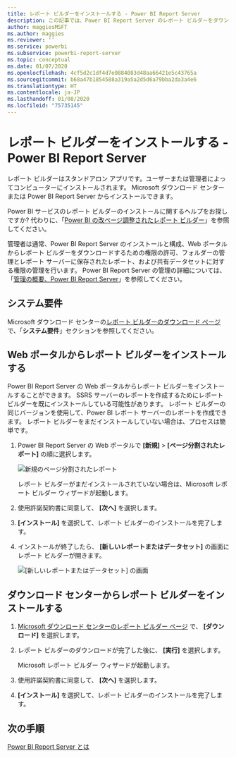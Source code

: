```yaml
---
title: レポート ビルダーをインストールする - Power BI Report Server
description: この記事では、Power BI Report Server のレポート ビルダーをダウンロードしてインストールする方法について説明します。
author: maggiesMSFT
ms.author: maggies
ms.reviewer: ''
ms.service: powerbi
ms.subservice: powerbi-report-server
ms.topic: conceptual
ms.date: 01/07/2020
ms.openlocfilehash: 4cf5d2c1df4d7e0884083d48aa66421e5c43765a
ms.sourcegitcommit: b68a47b1854588a319a5a2d5d6a79bba2da3a4e6
ms.translationtype: HT
ms.contentlocale: ja-JP
ms.lasthandoff: 01/08/2020
ms.locfileid: "75735145"
---
```

# <a name="install-report-builder---power-bi-report-server"></a>レポート ビルダーをインストールする - Power BI Report Server

レポート ビルダーはスタンドアロン アプリです。ユーザーまたは管理者によってコンピューターにインストールされます。 Microsoft ダウンロード センターまたは Power BI Report Server からインストールできます。  

Power BI サービスのレポート ビルダーのインストールに関するヘルプをお探しですか? 代わりに、「[Power BI の改ページ調整されたレポート ビルダー](../report-builder-power-bi.md)」を参照してください。
  
管理者は通常、Power BI Report Server のインストールと構成、Web ポータルからレポート ビルダーをダウンロードするための権限の許可、フォルダーの管理とレポート サーバーに保存されたレポート、および共有データセットに対する権限の管理を行います。 Power BI Report Server の管理の詳細については、「[管理の概要、Power BI Report Server](admin-handbook-overview.md)」を参照してください。  
  
## <a name="system-requirements"></a>システム要件
  
 Microsoft ダウンロード センターの[レポート ビルダーのダウンロード ページ](https://go.microsoft.com/fwlink/?LinkID=734968)で、「**システム要件**」セクションを参照してください。
 
## <a name="install-report-builder-from-a-web-portal"></a>Web ポータルからレポート ビルダーをインストールする
  
Power BI Report Server の Web ポータルからレポート ビルダーをインストールすることができます。 SSRS サーバーのレポートを作成するためにレポート ビルダーを既にインストールしている可能性があります。 レポート ビルダーの同じバージョンを使用して、Power BI レポート サーバーのレポートを作成できます。 レポート ビルダーをまだインストールしていない場合は、プロセスは簡単です。

1. Power BI Report Server の Web ポータルで **[新規]**  >  **[ページ分割されたレポート]** の順に選択します。
   
    ![新規のページ分割されたレポート](media/quickstart-create-paginated-report/reportserver-new-paginated-report-menu.png)
   
    レポート ビルダーがまだインストールされていない場合は、Microsoft レポート ビルダー ウィザードが起動します。  
  
3.  使用許諾契約書に同意して、 **[次へ]** を選択します。  
 
5.  **[インストール]** を選択して、レポート ビルダーのインストールを完了します。  

2. インストールが終了したら、 **[新しいレポートまたはデータセット]** の画面にレポート ビルダーが開きます。
   
    ![[新しいレポートまたはデータセット] の画面](media/quickstart-create-paginated-report/reportserver-paginated-new-report-screen.png)
 

##  <a name="download"></a> ダウンロード センターからレポート ビルダーをインストールする  
  
1.  [Microsoft ダウンロード センターのレポート ビルダー ページ](https://go.microsoft.com/fwlink/?LinkID=734968) で、 **[ダウンロード]** を選択します。  
  
2.  レポート ビルダーのダウンロードが完了した後に、 **[実行]** を選択します。  
  
     Microsoft レポート ビルダー ウィザードが起動します。  
  
3.  使用許諾契約書に同意して、 **[次へ]** を選択します。  
 
5.  **[インストール]** を選択して、レポート ビルダーのインストールを完了します。  
 

## <a name="next-steps"></a>次の手順

[Power BI Report Server とは](get-started.md)
